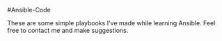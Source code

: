 #Ansible-Code

These are some simple playbooks I've made while learning Ansible.
Feel free to contact me and make suggestions.

